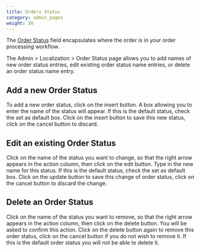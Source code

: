 ```yaml
---
title: Orders Status 
category: admin_pages
weight: 30
---
```


The [Order Status](/user/localization/orders_status/) field encapsulates where 
the order is in your order processing workflow. 

The Admin > Localization > Order Status  page allows you to add names of new order status entries, edit existing order status name entries, or delete an order status name entry.

## Add a new Order Status
To add a new order status, click on the insert button. A box allowing you to enter the name of the status will appear. If this is the default status, check the set as default box. Click on the insert button to save this new status, click on the cancel button to discard.


## Edit an existing Order Status
Click on the name of the status you want to change, so that the right arrow appears in the action column, then click on the edit button. Type in the new name for this status. If this is the default status, check the set as default box. Click on the update button to save this change of order status, click on the cancel button to discard the change.


## Delete an Order Status
Click on the name of the status you want to remove, so that the right arrow appears in the action column, then click on the delete button. You will be asked to confirm this action. Click on the delete button again to remove this order status, click on the cancel button if you do not wish to remove it. If this is the default order status you will not be able to delete it.


